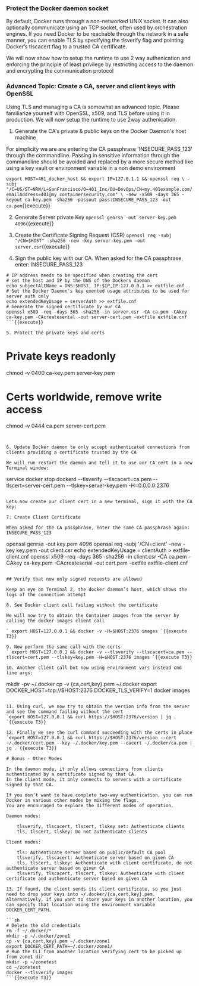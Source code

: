 
### Protect the Docker daemon socket

By default, Docker runs through a non-networked UNIX socket. It can also optionally communicate using an TCP socket, often used by orchestration engines.  If you need Docker to be reachable through the network in a safe manner, you can enable TLS by specifying the tlsverify flag and pointing Docker’s tlscacert flag to a trusted CA certificate.

We will now show how to setup the runtime to use 2 way authenication and enforcing the principle of least privilege by restricting access to the daemon and encrypting the communication protocol

### Advanced Topic: Create a CA, server and client keys with OpenSSL

Using TLS and managing a CA is somewhat an advanced topic. Please familiarize yourself with OpenSSL, x509, and TLS before using it in production. We will now setup the runtime to use 2way authenication.

1. Generate the CA's private & public keys on the Docker Daemon's host machine

For simplicity we are are entering the CA passphrase 'INSECURE_PASS_123' through the commandline. Passing in sensitive information through the commandline should be avoided and replaced by a more secure method like using a key vault or environment variable in a non demo environment

`export HOST=401_docker_host && export IP=127.0.1.1 && openssl req \
-subj "/C=US/ST=NRW/L=SanFrancisco/O=401_Inc/OU=DevOps/CN=my.401example.com/emailAddress=401@my_containersecurity.com" \
-new -x509 -days 365 -keyout ca-key.pem -sha256 -passout pass:INSECURE_PASS_123 -out ca.pem`{{execute}}

2. Generate Server private Key
`openssl genrsa -out server-key.pem 4096`{{execute}}

3. Create the Certificate Signing Request (CSR)
`openssl req -subj "/CN=$HOST" -sha256 -new -key server-key.pem -out server.csr`{{execute}}

4. Sign the public key with our CA. When asked for the CA passphrase, enter: INSECURE_PASS_123

```
# IP address needs to be specified when creating the cert
# set the host and IP by the DNS of the Dockers daemon
echo subjectAltName = DNS:$HOST, IP:$IP,IP:127.0.0.1 >> extfile.cnf
# Set the Docker Daemon's key exented usage attributes to be used for server auth only
echo extendedKeyUsage = serverAuth >> extfile.cnf
# Generate the signed certificate by our CA
openssl x509 -req -days 365 -sha256 -in server.csr -CA ca.pem -CAkey ca-key.pem -CAcreateserial -out server-cert.pem -extfile extfile.cnf
```{{execute}}

5. Protect the private keys and certs
```
# Private keys readonly
chmod -v 0400 ca-key.pem server-key.pem
# Certs worldwide, remove write access
chmod -v 0444 ca.pem server-cert.pem
```{{execute}}


6. Update Docker daemon to only accept authenticated connections from clients providing a certificate trusted by the CA

We will run restart the daemon and tell it to use our CA cert in a new Terminal window:
```
service docker stop
dockerd --tlsverify --tlscacert=ca.pem --tlscert=server-cert.pem --tlskey=server-key.pem -H=0.0.0.0:2376
```{{execute T2}}

Lets now create our client cert in a new terminal, sign it with the CA key:

7. Create Client Certificate

When asked for the CA passphrase, enter the same CA passphrase again: INSECURE_PASS_123
```
openssl genrsa -out key.pem 4096
openssl req -subj '/CN=client' -new -key key.pem -out client.csr
echo extendedKeyUsage = clientAuth > extfile-client.cnf
openssl x509 -req -days 365 -sha256 -in client.csr -CA ca.pem -CAkey ca-key.pem -CAcreateserial -out cert.pem -extfile extfile-client.cnf
```{{execute T3}}

## Verify that now only signed requests are allowed

Keep an eye on Terminal 2, the docker daemon’s host, which shows the logs of the connection attempt

8. See Docker client call failing without the certificate

We will now try to obtain the Container images from the server by calling the docker images client call

` export HOST=127.0.0.1 && docker -v -H=$HOST:2376 images `{{execute T3}}

9. Now perform the same call with the certs
` export HOST=127.0.0.1 && docker -v --tlsverify --tlscacert=ca.pem --tlscert=cert.pem --tlskey=key.pem -H=$HOST:2376 images `{{execute T3}}

10. Another client call but now using environment vars instead cmd line args:
```
mkdir -pv ~/.docker
cp -v {ca,cert,key}.pem ~/.docker
export DOCKER_HOST=tcp://$HOST:2376 DOCKER_TLS_VERIFY=1
docker images
```{{execute T3}}

11. Using curl, we now try to obtain the version info from the server and see the command failing without the cert
`export HOST=127.0.0.1 && curl https://$HOST:2376/version | jq . `{{execute T3}}

12. Finally we see the curl command succeeding with the certs in place
`export HOST=127.0.0.1 && curl https://$HOST:2376/version --cert ~/.docker/cert.pem --key ~/.docker/key.pem --cacert ~/.docker/ca.pem | jq .`{{execute T3}}

# Bonus - Other Modes

In the daemon mode, it only allows connections from clients authenticated by a certificate signed by that CA.
In the client mode, it only connects to servers with a certificate signed by that CA.

If you don’t want to have complete two-way authentication, you can run Docker in various other modes by mixing the flags.
You are encouraged to explore the different modes of operation.

Daemon modes:

    tlsverify, tlscacert, tlscert, tlskey set: Authenticate clients
    tls, tlscert, tlskey: Do not authenticate clients

Client modes:

    tls: Authenticate server based on public/default CA pool
    tlsverify, tlscacert: Authenticate server based on given CA
    tls, tlscert, tlskey: Authenticate with client certificate, do not authenticate server based on given CA
    tlsverify, tlscacert, tlscert, tlskey: Authenticate with client certificate and authenticate server based on given CA

13. If found, the client sends its client certificate, so you just need to drop your keys into ~/.docker/{ca,cert,key}.pem. Alternatively, if you want to store your keys in another location, you can specify that location using the environment variable DOCKER_CERT_PATH.

```sh
# Delete the old credentials
rm -f ~/.docker/*
mkdir -p ~/.docker/zone1
cp -v {ca,cert,key}.pem ~/.docker/zone1
export DOCKER_CERT_PATH=~/.docker/zone1/
# Run the CLI from another location verifying cert to be picked up from zone1 dir
mkdir -p ~/zonetest
cd ~/zonetest
docker --tlsverify images
```{{execute T3}}
